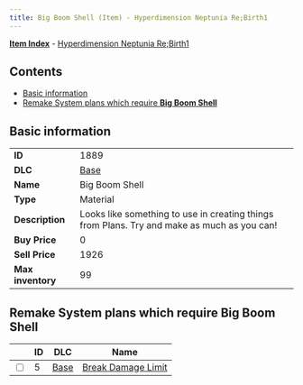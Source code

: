 ```yaml
---
title: Big Boom Shell (Item) - Hyperdimension Neptunia Re;Birth1
---
```


[**Item Index**](/neptunia/rb1/item/index.html) - [Hyperdimension Neptunia Re;Birth1](/neptunia/rb1)

## Contents

- [Basic information](#basic-information)
- [Remake System plans which require **Big Boom Shell**](#remake-system-plans-which-require-big-boom-shell)

## Basic information

|   |   |
| -- | -- |
| **ID** | 1889 |
| **DLC** | [Base](/neptunia/rb1/dlc/1-base.html) |
| **Name** | Big Boom Shell |
| **Type** | Material |
| **Description** | Looks like something to use in creating things from Plans. Try and make as much as you can! |
| **Buy Price** | 0 |
| **Sell Price** | 1926 |
| **Max inventory** | 99 |


## Remake System plans which require **Big Boom Shell**

|    | ID | DLC | Name |
| -- | -- | --- | ---- |
| <input type="checkbox" id="rb1-quest-1-5" class="trackbox" /> | 5 | [Base](/neptunia/rb1/dlc/1-base.html) | [Break Damage Limit](/neptunia/rb1/quest/1-5-break-damage-limit.html) |
